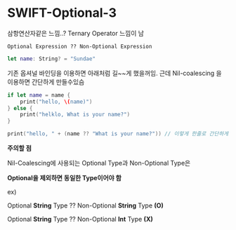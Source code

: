 # SWIFT-Optional-3

삼항연산자같은 느낌..? Ternary Operator 느낌이 남

`Optional Expression ?? Non-Optional Expression`

```swift
let name: String? = "Sundae"
```

기존 옵셔널 바인딩을 이용하면 아래처럼 길~~게 했을꺼임.  근데 Nil-coalescing 을 이용하면 간단하게 만들수있슴

```swift
if let name = name {
    print("hello, \(name)")
} else {
    print("helklo, What is your name?")
}
```

```swift
print("hello, " + (name ?? "What is your name?")) // 이렇게 한줄로 간단하게 끝
```

**주의할 점**

Nil-Coalescing에 사용되는 Optional Type과 Non-Optional Type은

**Optional을 제외하면 동일한 Type이어야 함**

ex)

Optional **String** Type ?? Non-Optional **String** Type **(O)**

Optional **String** Type ?? Non-Optional **Int** Type **(X)**
